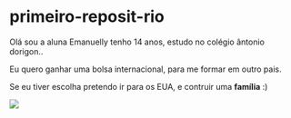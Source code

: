 # primeiro-reposit-rio
Olá sou a aluna Emanuelly tenho 14 anos, estudo no colégio ântonio dorigon..

Eu quero ganhar uma bolsa internacional, para me formar em outro pais.

Se eu tiver escolha pretendo ir para os EUA, e contruir uma **família** :)

![](https://media3.giphy.com/media/v1.Y2lkPTc5MGI3NjExY2d0MWd3cWYyNnh3azBpYnNmdHE4emE0OXNma2Vrcnl5b3N0c3NudiZlcD12MV9pbnRlcm5hbF9naWZfYnlfaWQmY3Q9Zw/yQZu6fe96s7Hq/giphy.gif)

